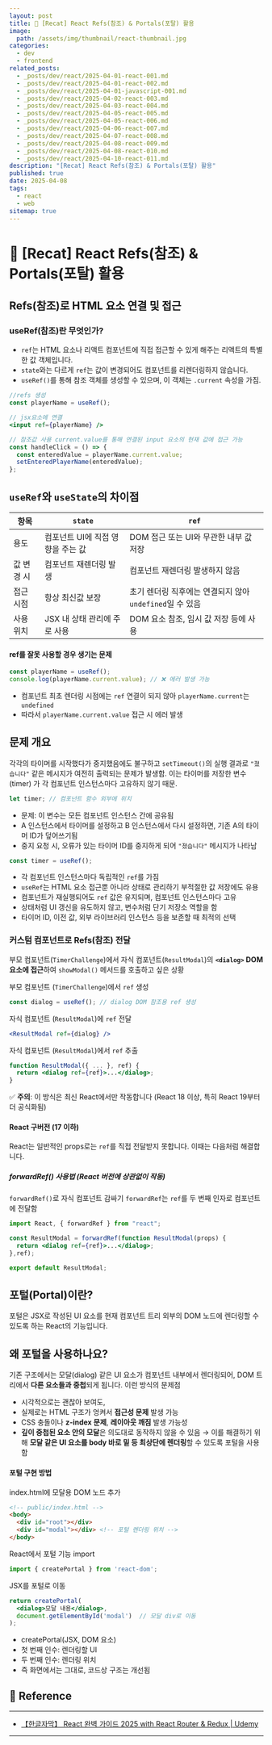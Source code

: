 ```yaml
---
layout: post
title: 📘 [Recat] React Refs(참조) & Portals(포탈) 활용
image:
  path: /assets/img/thumbnail/react-thumbnail.jpg
categories:
  - dev
  - frontend
related_posts:
  - _posts/dev/react/2025-04-01-react-001.md
  - _posts/dev/react/2025-04-01-react-002.md
  - _posts/dev/react/2025-04-01-javascript-001.md
  - _posts/dev/react/2025-04-02-react-003.md
  - _posts/dev/react/2025-04-03-react-004.md
  - _posts/dev/react/2025-04-05-react-005.md
  - _posts/dev/react/2025-04-05-react-006.md
  - _posts/dev/react/2025-04-06-react-007.md
  - _posts/dev/react/2025-04-07-react-008.md
  - _posts/dev/react/2025-04-08-react-009.md
  - _posts/dev/react/2025-04-08-react-010.md
  - _posts/dev/react/2025-04-10-react-011.md
description: "[Recat] React Refs(참조) & Portals(포탈) 활용"
published: true
date: 2025-04-08
tags:
  - react
  - web
sitemap: true
---
```


# 📘 [Recat] React Refs(참조) & Portals(포탈) 활용

## Refs(참조)로 HTML 요소 연결 및 접근

### useRef(참조)란 무엇인가?
- `ref`는 HTML 요소나 리액트 컴포넌트에 직접 접근할 수 있게 해주는 리액트의 특별한 값 객체입니다.
- `state`와는 다르게 `ref`는 값이 변경되어도 컴포넌트를 리렌더링하지 않습니다.
- `useRef()`를 통해 참조 객체를 생성할 수 있으며, 이 객체는 `.current` 속성을 가짐.


```jsx
//refs 생성
const playerName = useRef();

// jsx요소에 연결
<input ref={playerName} />

// 참조값 사용 current.value를 통해 연결된 input 요소의 현재 값에 접근 가능
const handleClick = () => {
  const enteredValue = playerName.current.value;
  setEnteredPlayerName(enteredValue);
};
```


## `useRef`와 `useState`의 차이점

| 항목     | `state`              | `ref`                                 |
| ------ | -------------------- | ------------------------------------- |
| 용도     | 컴포넌트 UI에 직접 영향을 주는 값 | DOM 접근 또는 UI와 무관한 내부 값 저장             |
| 값 변경 시 | 컴포넌트 재렌더링 발생         | 컴포넌트 재렌더링 발생하지 않음                     |
| 접근 시점  | 항상 최신값 보장            | 초기 렌더링 직후에는 연결되지 않아 `undefined`일 수 있음 |
| 사용 위치  | JSX 내 상태 관리에 주로 사용   | DOM 요소 참조, 임시 값 저장 등에 사용              |

#### ref를 잘못 사용할 경우 생기는 문제
```jsx
const playerName = useRef();
console.log(playerName.current.value); // ❌ 에러 발생 가능
```
- 컴포넌트 최초 렌더링 시점에는 `ref` 연결이 되지 않아 `playerName.current`는 `undefined`
- 따라서 `playerName.current.value` 접근 시 에러 발생



## 문제 개요

각각의 타이머를 시작했다가 중지했음에도 불구하고 `setTimeout()`의 실행 결과로 `"졌습니다"` 같은 메시지가 여전히 출력되는 문제가 발생함. 이는 타이머를 저장한 변수(timer) 가 각 컴포넌트 인스턴스마다 고유하지 않기 때문.

```jsx
let timer; // 컴포넌트 함수 외부에 위치
```
- 문제: 이 변수는 모든 컴포넌트 인스턴스 간에 공유됨
- A 인스턴스에서 타이머를 설정하고 B 인스턴스에서 다시 설정하면, 기존 A의 타이머 ID가 덮어쓰기됨
- 중지 요청 시, 오류가 있는 타이머 ID를 중지하게 되어 `"졌습니다"` 메시지가 나타남

```jsx
const timer = useRef();
```
- 각 컴포넌트 인스턴스마다 독립적인 `ref`를 가짐
- `useRef`는 HTML 요소 접근뿐 아니라 상태로 관리하기 부적절한 값 저장에도 유용
- 컴포넌트가 재실행되어도 `ref` 값은 유지되며, 컴포넌트 인스턴스마다 고유
- 상태처럼 UI 갱신을 유도하지 않고, 변수처럼 단기 저장소 역할을 함
- 타이머 ID, 이전 값, 외부 라이브러리 인스턴스 등을 보존할 때 최적의 선택

### 커스텀 컴포넌트로 Refs(참조) 전달

부모 컴포넌트(`TimerChallenge`)에서 자식 컴포넌트(`ResultModal`)의 **`<dialog>` DOM 요소에 접근**하여 `showModal()` 메서드를 호출하고 싶은 상황

부모 컴포넌트 (`TimerChallenge`)에서 `ref` 생성
```jsx
const dialog = useRef(); // dialog DOM 참조용 ref 생성
```

자식 컴포넌트 (`ResultModal`)에 `ref` 전달
```jsx
<ResultModal ref={dialog} />
```

자식 컴포넌트 (`ResultModal`)에서 `ref` 추출
```jsx
function ResultModal({ ... }, ref) {
  return <dialog ref={ref}>...</dialog>;
}
```

✅ **주의**: 이 방식은 최신 React에서만 작동합니다 (React 18 이상, 특히 React 19부터 더 공식화됨)

#### React 구버전 (17 이하)
React는 일반적인 props로는 `ref`를 직접 전달받지 못합니다. 이때는 다음처럼 해결합니다.

##### forwardRef() 사용법 (React 버전에 상관없이 작동)
`forwardRef()`로 자식 컴포넌트 감싸기
`forwardRef`는 `ref`를 두 번째 인자로 컴포넌트에 전달함
```jsx
import React, { forwardRef } from "react";

const ResultModal = forwardRef(function ResultModal(props) {
  return <dialog ref={ref}>...</dialog>;
},ref);

export default ResultModal;
```


## 포털(Portal)이란?

포털은 JSX로 작성된 UI 요소를 현재 컴포넌트 트리 외부의 DOM 노드에 렌더링할 수 있도록 하는 React의 기능입니다.

## 왜 포털을 사용하나요?

기존 구조에서는 모달(dialog) 같은 UI 요소가 컴포넌트 내부에서 렌더링되어, DOM 트리에서 **다른 요소들과 중첩**되게 됩니다.
이런 방식의 문제점
- 시각적으로는 괜찮아 보여도,
- 실제로는 HTML 구조가 엉켜서 **접근성 문제** 발생 가능
- CSS 충돌이나 **z-index 문제**, **레이아웃 깨짐** 발생 가능성
- **깊이 중첩된 요소 안의 모달**은 의도대로 동작하지 않을 수 있음
→ 이를 해결하기 위해 **모달 같은 UI 요소를 body 바로 밑 등 최상단에 렌더링**할 수 있도록 포털을 사용함

#### 포털 구현 방법
index.html에 모달용 DOM 노드 추가
```html
<!-- public/index.html -->
<body>
  <div id="root"></div>
  <div id="modal"></div> <!-- 포털 렌더링 위치 -->
</body>
```

React에서 포털 기능 import
```jsx
import { createPortal } from 'react-dom';
```

JSX를 포털로 이동
```jsx
return createPortal(
  <dialog>모달 내용</dialog>,
  document.getElementById('modal')  // 모달 div로 이동
);
```
- createPortal(JSX, DOM 요소)
- 첫 번째 인수: 렌더링할 UI
- 두 번째 인수: 렌더링 위치
- 즉 화면에서는 그대로, 코드상 구조는 개선됨


## 📑 Reference

---

- [【한글자막】 React 완벽 가이드 2025 with React Router & Redux \| Udemy](https://www.udemy.com/course/best-react/)

---